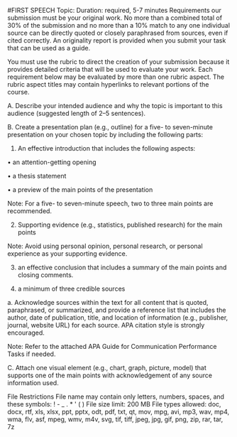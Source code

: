 #FIRST SPEECH
Topic: 
Duration: required, 5-7 minutes
Requirements
our submission must be your original work. No more than a combined total of 30% of the submission and no more than a 10% match to any one individual source can be directly quoted or closely paraphrased from sources, even if cited correctly. An originality report is provided when you submit your task that can be used as a guide.



You must use the rubric to direct the creation of your submission because it provides detailed criteria that will be used to evaluate your work. Each requirement below may be evaluated by more than one rubric aspect. The rubric aspect titles may contain hyperlinks to relevant portions of the course.



A.  Describe your intended audience and why the topic is important to this audience (suggested length of 2–5 sentences).
 

B.  Create a presentation plan (e.g., outline) for a five- to seven-minute presentation on your chosen topic by including the following parts:

1.  An effective introduction that includes the following aspects:

•   an attention-getting opening

•   a thesis statement

•   a preview of the main points of the presentation


Note: For a five- to seven-minute speech, two to three main points are recommended.
 

2.  Supporting evidence (e.g., statistics, published research) for the main points
 

Note: Avoid using personal opinion, personal research, or personal experience as your supporting evidence.
 

3.  an effective conclusion that includes a summary of the main points and closing comments.

4.  a minimum of three credible sources

a.  Acknowledge sources within the text for all  content that is quoted, paraphrased, or summarized, and provide a reference list that includes the author, date of publication, title, and location of information (e.g., publisher, journal, website URL) for each  source. APA citation style is strongly encouraged.
      

Note: Refer to the attached APA Guide for Communication Performance Tasks if needed.


C.   Attach one visual element (e.g., chart, graph, picture, model) that supports one of the main points with acknowledgement of any source information used.

File Restrictions
File name may contain only letters, numbers, spaces, and these symbols: ! - _ . * ' ( )
File size limit: 200 MB
File types allowed: doc, docx, rtf, xls, xlsx, ppt, pptx, odt, pdf, txt, qt, mov, mpg, avi, mp3, wav, mp4, wma, flv, asf, mpeg, wmv, m4v, svg, tif, tiff, jpeg, jpg, gif, png, zip, rar, tar, 7z
